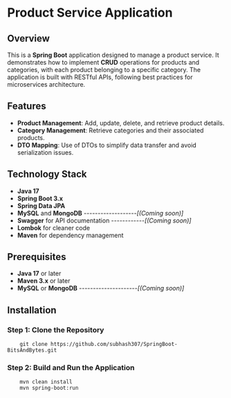 # Product Service Application

## Overview
This is a **Spring Boot** application designed to manage a product service. It demonstrates how to implement **CRUD** operations for products and categories, with each product belonging to a specific category. The application is built with RESTful APIs, following best practices for microservices architecture.
## Features
- **Product Management**: Add, update, delete, and retrieve product details.
- **Category Management**: Retrieve categories and their associated products.
- **DTO Mapping**: Use of DTOs to simplify data transfer and avoid serialization issues.

## Technology Stack
- **Java 17**
- **Spring Boot 3.x**
- **Spring Data JPA**
- **MySQL** and **MongoDB**  -------------------_[(Coming soon)]_
- **Swagger** for API documentation ------------_[(Coming soon)]_
- **Lombok** for cleaner code 
- **Maven** for dependency management

## Prerequisites
- **Java 17** or later
- **Maven 3.x** or later
- **MySQL** or **MongoDB** ---------------------_[(Coming soon)]_

## Installation

### Step 1: Clone the Repository
```
	git clone https://github.com/subhash307/SpringBoot-BitsAndBytes.git
```

### Step 2: Build and Run the Application
```
	mvn clean install
	mvn spring-boot:run
```

